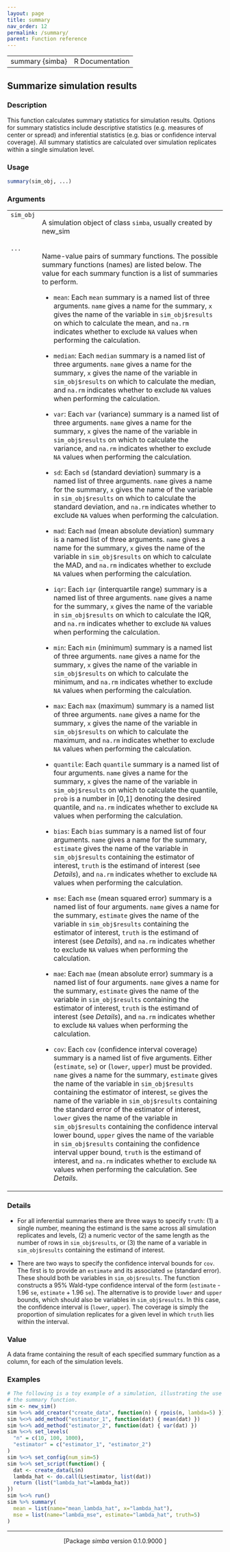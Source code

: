 ```yaml
---
layout: page
title: summary 
nav_order: 12 
permalink: /summary/
parent: Function reference
---
```



<table width="100%" summary="page for summary {simba}"><tr><td>summary {simba}</td><td style="text-align: right;">R Documentation</td></tr></table>

<h2>Summarize simulation results</h2>

<h3>Description</h3>

<p>This function calculates summary statistics for simulation results.
Options for summary statistics include descriptive statistics (e.g. measures of
center or spread) and inferential statistics (e.g. bias or confidence interval
coverage). All summary statistics are calculated over simulation replicates
within a single simulation level.
</p>


<h3>Usage</h3>

```R
summary(sim_obj, ...)
```


<h3>Arguments</h3>

<table summary="R argblock">
<tr valign="top"><td><span style='font-family:&quot;SFMono-Regular&quot;,Menlo,Consolas,Monospace; font-size:0.85em'>sim_obj</span></td>
<td>
<p>A simulation object of class <span style='font-family:&quot;SFMono-Regular&quot;,Menlo,Consolas,Monospace; font-size:0.85em'>simba</span>, usually created by
new_sim</p>
</td></tr>
<tr valign="top"><td><span style='font-family:&quot;SFMono-Regular&quot;,Menlo,Consolas,Monospace; font-size:0.85em'>...</span></td>
<td>
<p>Name-value pairs of summary functions. The possible summary functions (names) are
listed below. The value for each summary function is a list of summaries to perform.
</p>

<ul>
<li><p><span style='font-family:&quot;SFMono-Regular&quot;,Menlo,Consolas,Monospace; font-size:0.85em'>mean</span>: Each <span style='font-family:&quot;SFMono-Regular&quot;,Menlo,Consolas,Monospace; font-size:0.85em'>mean</span> summary is a named list of three arguments. <span style='font-family:&quot;SFMono-Regular&quot;,Menlo,Consolas,Monospace; font-size:0.85em'>name</span> gives
a name for the summary, <span style='font-family:&quot;SFMono-Regular&quot;,Menlo,Consolas,Monospace; font-size:0.85em'>x</span> gives the name of the variable in <span style='font-family:&quot;SFMono-Regular&quot;,Menlo,Consolas,Monospace; font-size:0.85em'>sim_obj$results</span>
on which to calculate the mean, and <span style='font-family:&quot;SFMono-Regular&quot;,Menlo,Consolas,Monospace; font-size:0.85em'>na.rm</span> indicates whether to exclude <span style='font-family:&quot;SFMono-Regular&quot;,Menlo,Consolas,Monospace; font-size:0.85em'>NA</span>
values when performing the calculation.
</p>
</li>
<li><p><span style='font-family:&quot;SFMono-Regular&quot;,Menlo,Consolas,Monospace; font-size:0.85em'>median</span>: Each <span style='font-family:&quot;SFMono-Regular&quot;,Menlo,Consolas,Monospace; font-size:0.85em'>median</span> summary is a named list of three arguments. <span style='font-family:&quot;SFMono-Regular&quot;,Menlo,Consolas,Monospace; font-size:0.85em'>name</span> gives
a name for the summary, <span style='font-family:&quot;SFMono-Regular&quot;,Menlo,Consolas,Monospace; font-size:0.85em'>x</span> gives the name of the variable in <span style='font-family:&quot;SFMono-Regular&quot;,Menlo,Consolas,Monospace; font-size:0.85em'>sim_obj$results</span>
on which to calculate the median, and <span style='font-family:&quot;SFMono-Regular&quot;,Menlo,Consolas,Monospace; font-size:0.85em'>na.rm</span> indicates whether to exclude <span style='font-family:&quot;SFMono-Regular&quot;,Menlo,Consolas,Monospace; font-size:0.85em'>NA</span>
values when performing the calculation.
</p>
</li>
<li><p><span style='font-family:&quot;SFMono-Regular&quot;,Menlo,Consolas,Monospace; font-size:0.85em'>var</span>: Each <span style='font-family:&quot;SFMono-Regular&quot;,Menlo,Consolas,Monospace; font-size:0.85em'>var</span> (variance) summary is a named list of three arguments. <span style='font-family:&quot;SFMono-Regular&quot;,Menlo,Consolas,Monospace; font-size:0.85em'>name</span> gives
a name for the summary, <span style='font-family:&quot;SFMono-Regular&quot;,Menlo,Consolas,Monospace; font-size:0.85em'>x</span> gives the name of the variable in <span style='font-family:&quot;SFMono-Regular&quot;,Menlo,Consolas,Monospace; font-size:0.85em'>sim_obj$results</span>
on which to calculate the variance, and <span style='font-family:&quot;SFMono-Regular&quot;,Menlo,Consolas,Monospace; font-size:0.85em'>na.rm</span> indicates whether to exclude <span style='font-family:&quot;SFMono-Regular&quot;,Menlo,Consolas,Monospace; font-size:0.85em'>NA</span>
values when performing the calculation.
</p>
</li>
<li><p><span style='font-family:&quot;SFMono-Regular&quot;,Menlo,Consolas,Monospace; font-size:0.85em'>sd</span>: Each <span style='font-family:&quot;SFMono-Regular&quot;,Menlo,Consolas,Monospace; font-size:0.85em'>sd</span> (standard deviation) summary is a named list of three arguments. <span style='font-family:&quot;SFMono-Regular&quot;,Menlo,Consolas,Monospace; font-size:0.85em'>name</span> gives
a name for the summary, <span style='font-family:&quot;SFMono-Regular&quot;,Menlo,Consolas,Monospace; font-size:0.85em'>x</span> gives the name of the variable in <span style='font-family:&quot;SFMono-Regular&quot;,Menlo,Consolas,Monospace; font-size:0.85em'>sim_obj$results</span>
on which to calculate the standard deviation, and <span style='font-family:&quot;SFMono-Regular&quot;,Menlo,Consolas,Monospace; font-size:0.85em'>na.rm</span> indicates whether to exclude <span style='font-family:&quot;SFMono-Regular&quot;,Menlo,Consolas,Monospace; font-size:0.85em'>NA</span>
values when performing the calculation.
</p>
</li>
<li><p><span style='font-family:&quot;SFMono-Regular&quot;,Menlo,Consolas,Monospace; font-size:0.85em'>mad</span>: Each <span style='font-family:&quot;SFMono-Regular&quot;,Menlo,Consolas,Monospace; font-size:0.85em'>mad</span> (mean absolute deviation) summary is a named list of three arguments. <span style='font-family:&quot;SFMono-Regular&quot;,Menlo,Consolas,Monospace; font-size:0.85em'>name</span> gives
a name for the summary, <span style='font-family:&quot;SFMono-Regular&quot;,Menlo,Consolas,Monospace; font-size:0.85em'>x</span> gives the name of the variable in <span style='font-family:&quot;SFMono-Regular&quot;,Menlo,Consolas,Monospace; font-size:0.85em'>sim_obj$results</span>
on which to calculate the MAD, and <span style='font-family:&quot;SFMono-Regular&quot;,Menlo,Consolas,Monospace; font-size:0.85em'>na.rm</span> indicates whether to exclude <span style='font-family:&quot;SFMono-Regular&quot;,Menlo,Consolas,Monospace; font-size:0.85em'>NA</span>
values when performing the calculation.
</p>
</li>
<li><p><span style='font-family:&quot;SFMono-Regular&quot;,Menlo,Consolas,Monospace; font-size:0.85em'>iqr</span>: Each <span style='font-family:&quot;SFMono-Regular&quot;,Menlo,Consolas,Monospace; font-size:0.85em'>iqr</span> (interquartile range) summary is a named list of three arguments. <span style='font-family:&quot;SFMono-Regular&quot;,Menlo,Consolas,Monospace; font-size:0.85em'>name</span> gives
a name for the summary, <span style='font-family:&quot;SFMono-Regular&quot;,Menlo,Consolas,Monospace; font-size:0.85em'>x</span> gives the name of the variable in <span style='font-family:&quot;SFMono-Regular&quot;,Menlo,Consolas,Monospace; font-size:0.85em'>sim_obj$results</span>
on which to calculate the IQR, and <span style='font-family:&quot;SFMono-Regular&quot;,Menlo,Consolas,Monospace; font-size:0.85em'>na.rm</span> indicates whether to exclude <span style='font-family:&quot;SFMono-Regular&quot;,Menlo,Consolas,Monospace; font-size:0.85em'>NA</span>
values when performing the calculation.
</p>
</li>
<li><p><span style='font-family:&quot;SFMono-Regular&quot;,Menlo,Consolas,Monospace; font-size:0.85em'>min</span>: Each <span style='font-family:&quot;SFMono-Regular&quot;,Menlo,Consolas,Monospace; font-size:0.85em'>min</span> (minimum) summary is a named list of three arguments. <span style='font-family:&quot;SFMono-Regular&quot;,Menlo,Consolas,Monospace; font-size:0.85em'>name</span> gives
a name for the summary, <span style='font-family:&quot;SFMono-Regular&quot;,Menlo,Consolas,Monospace; font-size:0.85em'>x</span> gives the name of the variable in <span style='font-family:&quot;SFMono-Regular&quot;,Menlo,Consolas,Monospace; font-size:0.85em'>sim_obj$results</span>
on which to calculate the minimum, and <span style='font-family:&quot;SFMono-Regular&quot;,Menlo,Consolas,Monospace; font-size:0.85em'>na.rm</span> indicates whether to exclude <span style='font-family:&quot;SFMono-Regular&quot;,Menlo,Consolas,Monospace; font-size:0.85em'>NA</span>
values when performing the calculation.
</p>
</li>
<li><p><span style='font-family:&quot;SFMono-Regular&quot;,Menlo,Consolas,Monospace; font-size:0.85em'>max</span>: Each <span style='font-family:&quot;SFMono-Regular&quot;,Menlo,Consolas,Monospace; font-size:0.85em'>max</span> (maximum) summary is a named list of three arguments. <span style='font-family:&quot;SFMono-Regular&quot;,Menlo,Consolas,Monospace; font-size:0.85em'>name</span> gives
a name for the summary, <span style='font-family:&quot;SFMono-Regular&quot;,Menlo,Consolas,Monospace; font-size:0.85em'>x</span> gives the name of the variable in <span style='font-family:&quot;SFMono-Regular&quot;,Menlo,Consolas,Monospace; font-size:0.85em'>sim_obj$results</span>
on which to calculate the maximum, and <span style='font-family:&quot;SFMono-Regular&quot;,Menlo,Consolas,Monospace; font-size:0.85em'>na.rm</span> indicates whether to exclude <span style='font-family:&quot;SFMono-Regular&quot;,Menlo,Consolas,Monospace; font-size:0.85em'>NA</span>
values when performing the calculation.
</p>
</li>
<li><p><span style='font-family:&quot;SFMono-Regular&quot;,Menlo,Consolas,Monospace; font-size:0.85em'>quantile</span>: Each <span style='font-family:&quot;SFMono-Regular&quot;,Menlo,Consolas,Monospace; font-size:0.85em'>quantile</span> summary is a named list of four arguments. <span style='font-family:&quot;SFMono-Regular&quot;,Menlo,Consolas,Monospace; font-size:0.85em'>name</span> gives
a name for the summary, <span style='font-family:&quot;SFMono-Regular&quot;,Menlo,Consolas,Monospace; font-size:0.85em'>x</span> gives the name of the variable in <span style='font-family:&quot;SFMono-Regular&quot;,Menlo,Consolas,Monospace; font-size:0.85em'>sim_obj$results</span>
on which to calculate the quantile, <span style='font-family:&quot;SFMono-Regular&quot;,Menlo,Consolas,Monospace; font-size:0.85em'>prob</span> is a number in [0,1] denoting the desired quantile,
and <span style='font-family:&quot;SFMono-Regular&quot;,Menlo,Consolas,Monospace; font-size:0.85em'>na.rm</span> indicates whether to exclude <span style='font-family:&quot;SFMono-Regular&quot;,Menlo,Consolas,Monospace; font-size:0.85em'>NA</span> values when performing the calculation.
</p>
</li>
<li><p><span style='font-family:&quot;SFMono-Regular&quot;,Menlo,Consolas,Monospace; font-size:0.85em'>bias</span>: Each <span style='font-family:&quot;SFMono-Regular&quot;,Menlo,Consolas,Monospace; font-size:0.85em'>bias</span> summary is a named list of four arguments. <span style='font-family:&quot;SFMono-Regular&quot;,Menlo,Consolas,Monospace; font-size:0.85em'>name</span> gives
a name for the summary, <span style='font-family:&quot;SFMono-Regular&quot;,Menlo,Consolas,Monospace; font-size:0.85em'>estimate</span> gives the name of the variable in <span style='font-family:&quot;SFMono-Regular&quot;,Menlo,Consolas,Monospace; font-size:0.85em'>sim_obj$results</span>
containing the estimator of interest, <span style='font-family:&quot;SFMono-Regular&quot;,Menlo,Consolas,Monospace; font-size:0.85em'>truth</span> is the estimand of interest (see <em>Details</em>), and
<span style='font-family:&quot;SFMono-Regular&quot;,Menlo,Consolas,Monospace; font-size:0.85em'>na.rm</span> indicates whether to exclude <span style='font-family:&quot;SFMono-Regular&quot;,Menlo,Consolas,Monospace; font-size:0.85em'>NA</span> values when performing the calculation.
</p>
</li>
<li><p><span style='font-family:&quot;SFMono-Regular&quot;,Menlo,Consolas,Monospace; font-size:0.85em'>mse</span>: Each <span style='font-family:&quot;SFMono-Regular&quot;,Menlo,Consolas,Monospace; font-size:0.85em'>mse</span> (mean squared error) summary is a named list of four arguments. <span style='font-family:&quot;SFMono-Regular&quot;,Menlo,Consolas,Monospace; font-size:0.85em'>name</span> gives
a name for the summary, <span style='font-family:&quot;SFMono-Regular&quot;,Menlo,Consolas,Monospace; font-size:0.85em'>estimate</span> gives the name of the variable in <span style='font-family:&quot;SFMono-Regular&quot;,Menlo,Consolas,Monospace; font-size:0.85em'>sim_obj$results</span>
containing the estimator of interest, <span style='font-family:&quot;SFMono-Regular&quot;,Menlo,Consolas,Monospace; font-size:0.85em'>truth</span> is the estimand of interest (see <em>Details</em>), and
<span style='font-family:&quot;SFMono-Regular&quot;,Menlo,Consolas,Monospace; font-size:0.85em'>na.rm</span> indicates whether to exclude <span style='font-family:&quot;SFMono-Regular&quot;,Menlo,Consolas,Monospace; font-size:0.85em'>NA</span> values when performing the calculation.
</p>
</li>
<li><p><span style='font-family:&quot;SFMono-Regular&quot;,Menlo,Consolas,Monospace; font-size:0.85em'>mae</span>: Each <span style='font-family:&quot;SFMono-Regular&quot;,Menlo,Consolas,Monospace; font-size:0.85em'>mae</span> (mean absolute error) summary is a named list of four arguments. <span style='font-family:&quot;SFMono-Regular&quot;,Menlo,Consolas,Monospace; font-size:0.85em'>name</span> gives
a name for the summary, <span style='font-family:&quot;SFMono-Regular&quot;,Menlo,Consolas,Monospace; font-size:0.85em'>estimate</span> gives the name of the variable in <span style='font-family:&quot;SFMono-Regular&quot;,Menlo,Consolas,Monospace; font-size:0.85em'>sim_obj$results</span>
containing the estimator of interest, <span style='font-family:&quot;SFMono-Regular&quot;,Menlo,Consolas,Monospace; font-size:0.85em'>truth</span> is the estimand of interest (see <em>Details</em>), and
<span style='font-family:&quot;SFMono-Regular&quot;,Menlo,Consolas,Monospace; font-size:0.85em'>na.rm</span> indicates whether to exclude <span style='font-family:&quot;SFMono-Regular&quot;,Menlo,Consolas,Monospace; font-size:0.85em'>NA</span> values when performing the calculation.
</p>
</li>
<li><p><span style='font-family:&quot;SFMono-Regular&quot;,Menlo,Consolas,Monospace; font-size:0.85em'>cov</span>: Each <span style='font-family:&quot;SFMono-Regular&quot;,Menlo,Consolas,Monospace; font-size:0.85em'>cov</span> (confidence interval coverage) summary is a named list of five arguments. Either
(<span style='font-family:&quot;SFMono-Regular&quot;,Menlo,Consolas,Monospace; font-size:0.85em'>estimate</span>, <span style='font-family:&quot;SFMono-Regular&quot;,Menlo,Consolas,Monospace; font-size:0.85em'>se</span>) or (<span style='font-family:&quot;SFMono-Regular&quot;,Menlo,Consolas,Monospace; font-size:0.85em'>lower</span>, <span style='font-family:&quot;SFMono-Regular&quot;,Menlo,Consolas,Monospace; font-size:0.85em'>upper</span>) must be provided.  <span style='font-family:&quot;SFMono-Regular&quot;,Menlo,Consolas,Monospace; font-size:0.85em'>name</span> gives a name for the
summary, <span style='font-family:&quot;SFMono-Regular&quot;,Menlo,Consolas,Monospace; font-size:0.85em'>estimate</span> gives the name of the variable in <span style='font-family:&quot;SFMono-Regular&quot;,Menlo,Consolas,Monospace; font-size:0.85em'>sim_obj$results</span>
containing the estimator of interest, <span style='font-family:&quot;SFMono-Regular&quot;,Menlo,Consolas,Monospace; font-size:0.85em'>se</span> gives the name of the variable in <span style='font-family:&quot;SFMono-Regular&quot;,Menlo,Consolas,Monospace; font-size:0.85em'>sim_obj$results</span>
containing the standard error of the estimator of interest, <span style='font-family:&quot;SFMono-Regular&quot;,Menlo,Consolas,Monospace; font-size:0.85em'>lower</span> gives the name of the variable in
<span style='font-family:&quot;SFMono-Regular&quot;,Menlo,Consolas,Monospace; font-size:0.85em'>sim_obj$results</span> containing the confidence interval lower bound, <span style='font-family:&quot;SFMono-Regular&quot;,Menlo,Consolas,Monospace; font-size:0.85em'>upper</span> gives the name of the
variable in <span style='font-family:&quot;SFMono-Regular&quot;,Menlo,Consolas,Monospace; font-size:0.85em'>sim_obj$results</span> containing the confidence interval upper bound, <span style='font-family:&quot;SFMono-Regular&quot;,Menlo,Consolas,Monospace; font-size:0.85em'>truth</span> is the
estimand of interest, and <span style='font-family:&quot;SFMono-Regular&quot;,Menlo,Consolas,Monospace; font-size:0.85em'>na.rm</span> indicates whether to exclude <span style='font-family:&quot;SFMono-Regular&quot;,Menlo,Consolas,Monospace; font-size:0.85em'>NA</span> values when performing the
calculation. See <em>Details</em>.
</p>
</li></ul>
</td></tr>
</table>


<h3>Details</h3>


<ul>
<li><p>For all inferential summaries there are three ways to specify <span style='font-family:&quot;SFMono-Regular&quot;,Menlo,Consolas,Monospace; font-size:0.85em'>truth</span>: (1) a single number,
meaning the estimand is the same across all simulation replicates and levels, (2) a numeric vector of the
same length as the number of rows in <span style='font-family:&quot;SFMono-Regular&quot;,Menlo,Consolas,Monospace; font-size:0.85em'>sim_obj$results</span>, or (3) the name of a variable in <span style='font-family:&quot;SFMono-Regular&quot;,Menlo,Consolas,Monospace; font-size:0.85em'>sim_obj$results</span>
containing the estimand of interest.
</p>
</li>
<li><p>There are two ways to specify the confidence interval bounds for <span style='font-family:&quot;SFMono-Regular&quot;,Menlo,Consolas,Monospace; font-size:0.85em'>cov</span>. The first is to provide
an <span style='font-family:&quot;SFMono-Regular&quot;,Menlo,Consolas,Monospace; font-size:0.85em'>estimate</span> and its associated <span style='font-family:&quot;SFMono-Regular&quot;,Menlo,Consolas,Monospace; font-size:0.85em'>se</span> (standard error). These should both be variables in
<span style='font-family:&quot;SFMono-Regular&quot;,Menlo,Consolas,Monospace; font-size:0.85em'>sim_obj$results</span>. The function constructs a 95% Wald-type confidence interval of the form
(<span style='font-family:&quot;SFMono-Regular&quot;,Menlo,Consolas,Monospace; font-size:0.85em'>estimate</span> - 1.96 <span style='font-family:&quot;SFMono-Regular&quot;,Menlo,Consolas,Monospace; font-size:0.85em'>se</span>, <span style='font-family:&quot;SFMono-Regular&quot;,Menlo,Consolas,Monospace; font-size:0.85em'>estimate</span> + 1.96 <span style='font-family:&quot;SFMono-Regular&quot;,Menlo,Consolas,Monospace; font-size:0.85em'>se</span>).  The alternative is to provide
<span style='font-family:&quot;SFMono-Regular&quot;,Menlo,Consolas,Monospace; font-size:0.85em'>lower</span> and <span style='font-family:&quot;SFMono-Regular&quot;,Menlo,Consolas,Monospace; font-size:0.85em'>upper</span> bounds, which should also be variables in <span style='font-family:&quot;SFMono-Regular&quot;,Menlo,Consolas,Monospace; font-size:0.85em'>sim_obj$results</span>. In this case,
the confidence interval is (<span style='font-family:&quot;SFMono-Regular&quot;,Menlo,Consolas,Monospace; font-size:0.85em'>lower</span>, <span style='font-family:&quot;SFMono-Regular&quot;,Menlo,Consolas,Monospace; font-size:0.85em'>upper</span>). The coverage is simply the proportion of simulation
replicates for a given level in which <span style='font-family:&quot;SFMono-Regular&quot;,Menlo,Consolas,Monospace; font-size:0.85em'>truth</span> lies within the interval.
</p>
</li></ul>



<h3>Value</h3>

<p>A data frame containing the result of each specified summary function as a column, for each of
the simulation levels.
</p>


<h3>Examples</h3>

```R
# The following is a toy example of a simulation, illustrating the use of
# the summary function.
sim <- new_sim()
sim %<>% add_creator("create_data", function(n) { rpois(n, lambda=5) })
sim %<>% add_method("estimator_1", function(dat) { mean(dat) })
sim %<>% add_method("estimator_2", function(dat) { var(dat) })
sim %<>% set_levels(
  "n" = c(10, 100, 1000),
  "estimator" = c("estimator_1", "estimator_2")
)
sim %<>% set_config(num_sim=5)
sim %<>% set_script(function() {
  dat <- create_data(L$n)
  lambda_hat <- do.call(L$estimator, list(dat))
  return (list("lambda_hat"=lambda_hat))
})
sim %<>% run()
sim %>% summary(
  mean = list(name="mean_lambda_hat", x="lambda_hat"),
  mse = list(name="lambda_mse", estimate="lambda_hat", truth=5)
)
```

<hr /><div style="text-align: center;">[Package <em>simba</em> version 0.1.0.9000 ]</div>
